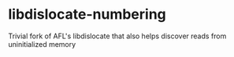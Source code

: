 # libdislocate-numbering
Trivial fork of AFL's libdislocate that also helps discover reads from uninitialized memory
